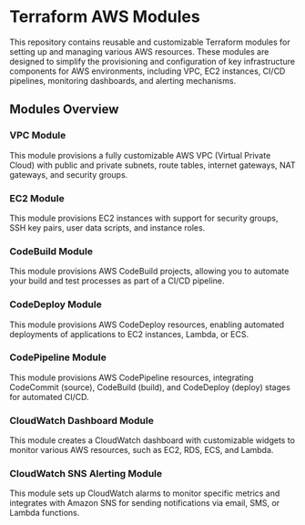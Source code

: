 # Terraform AWS Modules
This repository contains reusable and customizable Terraform modules for setting up and managing various AWS resources. These modules are designed to simplify the provisioning and configuration of key infrastructure components for AWS environments, including VPC, EC2 instances, CI/CD pipelines, monitoring dashboards, and alerting mechanisms.

## Modules Overview
### VPC Module
This module provisions a fully customizable AWS VPC (Virtual Private Cloud) with public and private subnets, route tables, internet gateways, NAT gateways, and security groups.

### EC2 Module
This module provisions EC2 instances with support for security groups, SSH key pairs, user data scripts, and instance roles.

### CodeBuild Module
This module provisions AWS CodeBuild projects, allowing you to automate your build and test processes as part of a CI/CD pipeline.

### CodeDeploy Module
This module provisions AWS CodeDeploy resources, enabling automated deployments of applications to EC2 instances, Lambda, or ECS.

### CodePipeline Module
This module provisions AWS CodePipeline resources, integrating CodeCommit (source), CodeBuild (build), and CodeDeploy (deploy) stages for automated CI/CD.

### CloudWatch Dashboard Module
This module creates a CloudWatch dashboard with customizable widgets to monitor various AWS resources, such as EC2, RDS, ECS, and Lambda.

### CloudWatch SNS Alerting Module
This module sets up CloudWatch alarms to monitor specific metrics and integrates with Amazon SNS for sending notifications via email, SMS, or Lambda functions.